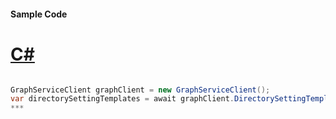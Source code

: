 #### Sample Code
# [C#](#tab/c-sharp)

```C#

GraphServiceClient graphClient = new GraphServiceClient();
var directorySettingTemplates = await graphClient.DirectorySettingTemplates.DirectorySettingTemplates.Request().GetAsync();
*** 

```